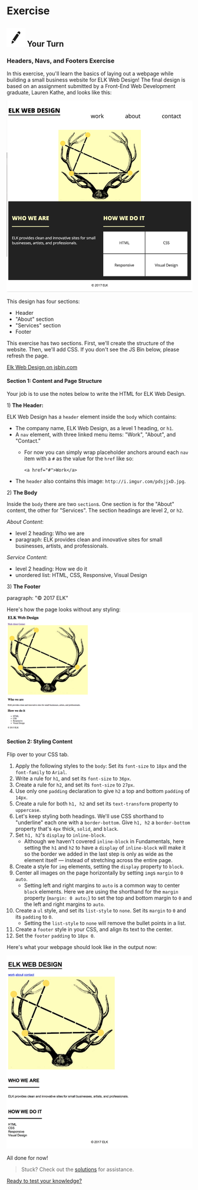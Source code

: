# Exercise

## ![Your Turn](../../.gitbook/assets/exercise%20%282%29.png) Your Turn

### Headers, Navs, and Footers Exercise

In this exercise, you'll learn the basics of laying out a webpage while building a small business website for ELK Web Design! The final design is based on an assignment submitted by a Front-End Web Development graduate, Lauren Kathe, and looks like this:

![](../../.gitbook/assets/elk-final%20%281%29.png)

This design has four sections:

* Header
* "About" section
* "Services" section
* Footer

This exercise has two sections. First, we'll create the structure of the website. Then, we'll add CSS. If you don't see the JS Bin below, please refresh the page.

[Elk Web Design on jsbin.com](http://jsbin.com/kigeyu/edit?html,css,output)

#### Section 1: Content and Page Structure

Your job is to use the notes below to write the HTML for ELK Web Design.

1\) **The Header:**

ELK Web Design has a `header` element inside the `body` which contains:

* The company name, ELK Web Design, as a level 1 heading, or `h1`. 
* A `nav` element, with three linked menu items: "Work", "About", and "Contact."
  * For now you can simply wrap placeholder anchors around each `nav` item with a `#` as the value for the `href` like so:

    ```markup
    <a href="#">Work</a>
    ```
* The `header` also contains this image: `http://i.imgur.com/pdsjjxD.jpg`.

2\) **The Body**

Inside the `body` there are two `section`s. One section is for the "About" content, the other for "Services". The section headings are level 2, or `h2`.

_About Content_:

* level 2 heading: Who we are
* paragraph: ELK provides clean and innovative sites for small businesses, artists, and professionals.

_Service Content_:

* level 2 heading: How we do it
* unordered list: HTML, CSS, Responsive, Visual Design

3\) **The Footer**

paragraph: "© 2017 ELK"

Here's how the page looks without any styling: ![](../../.gitbook/assets/elk-no-css.png)

#### Section 2: Styling Content

Flip over to your CSS tab.

1. Apply the following styles to the `body`: Set its `font-size` to `18px` and the `font-family` to `Arial`.
2. Write a rule for `h1`, and set its `font-size` to `36px`.
3. Create a rule for `h2`, and set its `font-size` to `27px`.
4. Use only one `padding` declaration to give `h2` a top and bottom `padding` of `14px`.
5. Create a rule for both `h1, h2` and set its `text-transform` property to `uppercase`.
6. Let's keep styling both headings. We'll use CSS shorthand to "underline" each one with a `border-bottom`. Give `h1, h2` a `border-bottom` property that's `4px` thick, `solid`, and `black`.
7. Set `h1, h2`'s `display` to `inline-block`.
   * Although we haven't covered `inline-block` in Fundamentals, here setting the `h1` and `h2` to have a `display` of `inline-block` will make it so the border we added in the last step is only as wide as the element itself — instead of stretching across the entire page.
8. Create a style for `img` elements, setting the `display` property to `block`.
9. Center all images on the page horizontally by setting `img`s `margin` to `0 auto`.
   * Setting left and right margins to `auto` is a common way to center `block` elements. Here we are using the shorthand for the `margin` property \(`margin: 0 auto;`\) to set the top and bottom margin to `0` and the left and right margins to `auto`.
10. Create a `ul` style, and set its `list-style` to `none`. Set its `margin` to `0` and its `padding` to `0`.
    * Setting the `list-style` to `none` will remove the bullet points in a list.
11. Create a `footer` style in your CSS, and align its text to the center.
12. Set the `footer` `padding` to `18px 0`.

Here's what your webpage should look like in the output now:

![](../../.gitbook/assets/elk-with-css.jpg)

All done for now!

> Stuck? Check out the [solutions](../../exercise-solutions.md#semantic-elements) for assistance.

[Ready to test your knowledge?](../layout-basics-quiz.md)

